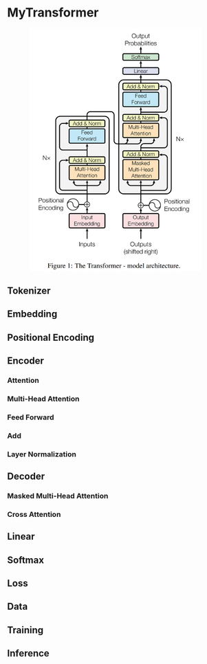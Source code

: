# MyTransformer

<div align="center">
  <img src="image/img.png" width="400"/>
</div>





## Tokenizer

## Embedding

## Positional Encoding

## Encoder
### Attention

### Multi-Head Attention

### Feed Forward

### Add

### Layer Normalization

## Decoder

### Masked Multi-Head Attention

### Cross Attention

## Linear

## Softmax

## Loss

## Data

## Training

## Inference

